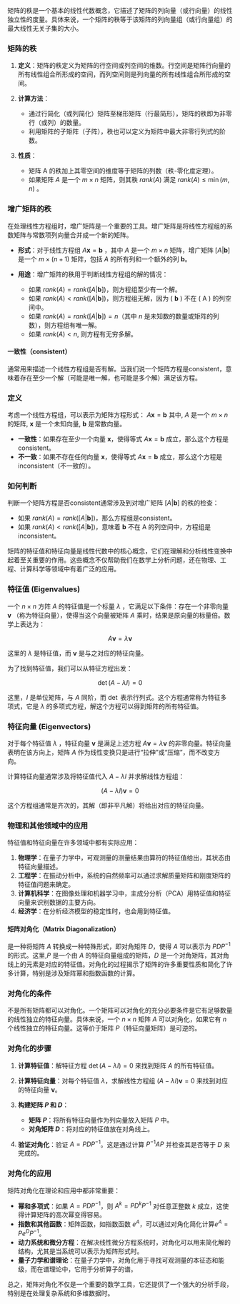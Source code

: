 矩阵的秩是一个基本的线性代数概念，它描述了矩阵的列向量（或行向量）的线性独立性的度量。具体来说，一个矩阵的秩等于该矩阵的列向量组（或行向量组）的最大线性无关子集的大小。

### 矩阵的秩

1. **定义**：矩阵的秩定义为矩阵的行空间或列空间的维数。行空间是矩阵行向量的所有线性组合所形成的空间，而列空间则是列向量的所有线性组合所形成的空间。

2. **计算方法**：
   - 通过行简化（或列简化）矩阵至梯形矩阵（行最简形），矩阵的秩即为非零行（或列）的数量。
   - 利用矩阵的子矩阵（子阵），秩也可以定义为矩阵中最大非零行列式的阶数。

3. **性质**：
   - 矩阵 A 的秩加上其零空间的维度等于矩阵的列数（秩-零化度定理）。
   - 如果矩阵 $A$ 是一个 $m \times n$ 矩阵，则其秩 $rank(A)$ 满足 $rank(A) \leq \min(m, n)$ 。

### 增广矩阵的秩

在处理线性方程组时，增广矩阵是一个重要的工具。增广矩阵是将线性方程组的系数矩阵与常数项列向量合并成一个新的矩阵。

- **形式**：对于线性方程组 $A\mathbf{x} = \mathbf{b}$ ，其中 $A$ 是一个 $m \times n$  矩阵，增广矩阵 $[A | \mathbf{b}]$  是一个 $m \times (n+1)$ 矩阵，包括 $A$  的所有列和一个额外的列 $\mathbf{b}$。

- **用途**：增广矩阵的秩用于判断线性方程组的解的情况：
  - 如果 $rank(A) = rank([A | \mathbf{b}])$，则方程组至少有一个解。
  - 如果 $rank(A) < rank([A | \mathbf{b}])$，则方程组无解，因为 \( $\mathbf{b}$ \) 不在 \( A \) 的列空间中。
  - 如果 $rank(A) = rank([A | \mathbf{b}]) = n$（其中 $n$ 是未知数的数量或矩阵的列数），则方程组有唯一解。
  - 如果 $rank(A) < n$, 则方程有无穷多解。


#### 一致性（consistent）
通常用来描述一个线性方程组是否有解。当我们说一个矩阵方程是consistent，意味着存在至少一个解（可能是唯一解，也可能是多个解）满足该方程。

### 定义

考虑一个线性方程组，可以表示为矩阵方程形式：
 $A\mathbf{x} = \mathbf{b}$
其中, $A$ 是一个 $m \times n$  的矩阵, $\mathbf{x}$ 是一个未知向量, $\mathbf{b}$ 是常数向量。

- **一致性**：如果存在至少一个向量 $\mathbf{x}$，使得等式 $A\mathbf{x} = \mathbf{b}$ 成立，那么这个方程是consistent。
- **不一致**：如果不存在任何向量 $\mathbf{x}$，使得等式 $A\mathbf{x} = \mathbf{b}$ 成立，那么这个方程是inconsistent（不一致的）。

### 如何判断

判断一个矩阵方程是否consistent通常涉及到对增广矩阵 $[A|\mathbf{b}]$ 的秩的检查：

- 如果 $rank(A) = rank([A|\mathbf{b}$])，那么方程组是consistent。
- 如果 $rank(A) < rank([A|\mathbf{b}])$，意味着 $\mathbf{b}$ 不在 A 的列空间中，方程组是inconsistent。

矩阵的特征值和特征向量是线性代数中的核心概念，它们在理解和分析线性变换中起着至关重要的作用。这些概念不仅帮助我们在数学上分析问题，还在物理、工程、计算科学等领域中有着广泛的应用。

### 特征值 (Eigenvalues)

一个  $n \times n$  方阵 $A$  的特征值是一个标量 $\lambda$ ，它满足以下条件：存在一个非零向量 $\mathbf{v}$ （称为特征向量），使得当这个向量被矩阵 $A$  乘时，结果是原向量的标量倍。数学上表达为：

$$
A\mathbf{v} = \lambda \mathbf{v}
$$

这里的  $\lambda$  是特征值，而 $\mathbf{v}$ 是与之对应的特征向量。

为了找到特征值，我们可以从特征方程出发：

$$
\det(A - \lambda I) = 0
$$

这里，$I$  是单位矩阵，与 $A$  同阶，而 $\det$ 表示行列式。这个方程通常称为特征多项式，它是 $\lambda$ 的多项式方程，解这个方程可以得到矩阵的所有特征值。

### 特征向量 (Eigenvectors)

对于每个特征值 $\lambda$ ，特征向量 $\mathbf{v}$  是满足上述方程 $A\mathbf{v} = \lambda \mathbf{v}$ 的非零向量。特征向量表明在该方向上，矩阵 $A$  作为线性变换只是进行“拉伸”或“压缩”，而不改变方向。

计算特征向量通常涉及将特征值代入 $A - \lambda I$ 并求解线性方程组：

$$
(A - \lambda I)\mathbf{v} = 0
$$

这个方程组通常是齐次的，其解（即非平凡解）将给出对应的特征向量。

### 物理和其他领域中的应用

特征值和特征向量在许多领域中都有实际应用：

1. **物理学**：在量子力学中，可观测量的测量结果由算符的特征值给出，其状态由特征向量描述。
2. **工程学**：在振动分析中，系统的自然频率可以通过求解质量矩阵和刚度矩阵的特征值问题来确定。
3. **计算机科学**：在图像处理和机器学习中，主成分分析（PCA）用特征值和特征向量来识别数据的主要方向。
4. **经济学**：在分析经济模型的稳定性时，也会用到特征值。


#### 矩阵对角化（Matrix Diagonalization）
是一种将矩阵 $A$ 转换成一种特殊形式，即对角矩阵 $D$，使得 $A$ 可以表示为 $PDP^{-1}$ 的形式。这里,$P$ 是一个由 $A$ 的特征向量组成的矩阵，$D$ 是一个对角矩阵，其对角线上的元素是对应的特征值。对角化的过程揭示了矩阵的许多重要性质和简化了许多计算，特别是涉及矩阵幂和指数函数的计算。

### 对角化的条件
不是所有矩阵都可以对角化。一个矩阵可以对角化的充分必要条件是它有足够数量的线性独立的特征向量。具体来说，一个 $n \times n$ 矩阵 $A$ 可以对角化，如果它有 $n$ 个线性独立的特征向量。这等价于矩阵 $P$（特征向量矩阵）是可逆的。

### 对角化的步骤
1. **计算特征值**：解特征方程 $\det(A - \lambda I) = 0$ 来找到矩阵 $A$ 的所有特征值。

2. **计算特征向量**：对每个特征值 $\lambda$，求解线性方程组 $(A - \lambda I)\mathbf{v} = 0$ 来找到对应的特征向量 $\mathbf{v}$。

3. **构建矩阵 $P$ 和 $D$**：
   - **矩阵 $P$**：将所有特征向量作为列向量放入矩阵 $P$ 中。
   - **对角矩阵 $D$**：将对应的特征值放在对角线上。

4. **验证对角化**：验证 $A = PDP^{-1}$。这是通过计算 $P^{-1}AP$ 并检查其是否等于 $D$ 来完成的。

### 对角化的应用
矩阵对角化在理论和应用中都非常重要：

- **幂和多项式**：如果 $A = PDP^{-1}$，则 $A^k = PD^kP^{-1}$ 对任意正整数 $k$ 成立，这使得计算矩阵的高次幂变得容易。
- **指数和其他函数**：矩阵函数，如指数函数 $e^A$，可以通过对角化简化计算$e^A = Pe^DP^{-1}$。
- **动力系统和微分方程**：在解决线性微分方程系统时，对角化可以用来简化解的结构，尤其是当系统可以表示为矩阵形式时。
- **量子力学和谱理论**：在量子力学中，对角化用于寻找可观测量的本征态和能级，而在谱理论中，它用于分析算子的谱。

总之，矩阵对角化不仅是一个重要的数学工具，它还提供了一个强大的分析手段，特别是在处理复杂系统和多维数据时。
